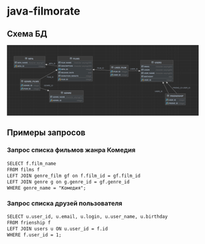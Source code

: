 # java-filmorate
## Схема БД
![Схема БД](src/main/resources/filmorate_DB.jpg)

## Примеры запросов
### Запрос списка фильмов жанра Комедия
```
SELECT f.film_name  
FROM films f  
LEFT JOIN genre_film gf on f.film_id = gf.film_id  
LEFT JOIN genre g on g.genre_id = gf.genre_id  
WHERE genre_name = "Комедия";
```
  
### Запрос списка друзей пользователя 
```
SELECT u.user_id, u.email, u.login, u.user_name, u.birthday  
FROM frienship f  
LEFT JOIN users u ON u.user_id = f.id  
WHERE f.user_id = 1;  
```


